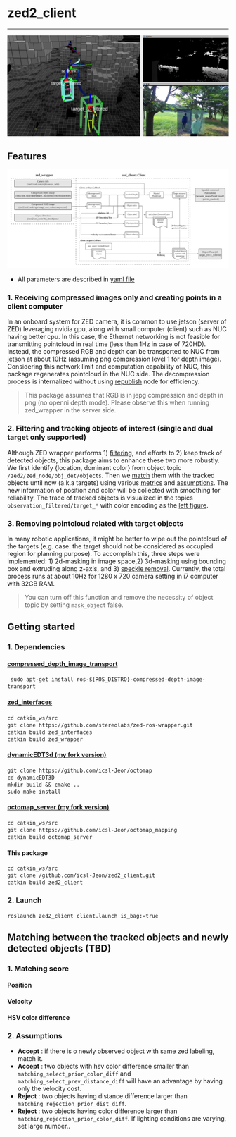 # zed2_client
___

![image](img/zed_client2.png)

## Features 

![diagram](img/diagram.png)

* All parameters are described in [yaml file](param/default.yaml)

### 1. Receiving compressed images only and creating points in a client computer 
In an onboard system for ZED camera, 
it is common to use jetson (server of ZED) leveraging nvidia gpu, along with small computer (client) such as NUC having better cpu.
In this case, the Ethernet networking is not feasible for transmitting pointcloud in real time (less than 1Hz in case of 720HD).   
Instead, the compressed RGB and depth can be transported to NUC from jetson at about 10Hz (assuming png compression level 1 for depth image). 
Considering this network limit and computation capability of NUC, this package regenerates pointcloud in the NUC side. 
The decompression process is internalized without using [republish](https://wiki.ros.org/image_transport#republish) node for efficiency. 
> This package assumes that RGB is in jepg compression and depth in png (no openni depth mode). Please observe this when running zed_wrapper in the server side.  

### 2. Filtering and tracking objects of interest (single and dual target only supported)
Although ZED wrapper performs 1) [filtering](https://www.stereolabs.com/docs/ros/object-detection/), 
and efforts to 2) keep track of detected objects, this package aims to enhance these two more robustly. 
We first identify {location, dominant color} from object topic `/zed2/zed_node/obj_det/objects`. 
Then we [match](#matching-between-the-tracked-objects-and-newly-detected-objects) 
them with the tracked objects until now (a.k.a targets) using various [metrics](#matching-score) and [assumptions](#assumptions).
The new information of position and color will be collected with smoothing for reliability. 
The trace of tracked objects is visualized in the topics `observation_filtered/target_*` with color encoding as the [left figure](#zed2_client).

### 3. Removing pointcloud related with target objects 
In many robotic applications, it might be better to wipe out the pointcloud of the targets 
(e.g. case: the target should not be considered as occupied region for planning purpose). 
To accomplish this, three steps were implemented: 1) 2d-masking in image space,2) 3d-masking 
using bounding box and extruding along z-axis, and 3) [speckle removal](https://pointclouds.org/documentation/tutorials/remove_outliers.html).
Currently, the total process runs at about 10Hz for 1280 x 720 camera setting in i7 computer with 32GB RAM. 
> You can turn off this function and remove the necessity of object topic by setting `mask_object` false. 


## Getting started

### 1. Dependencies
#### [compressed_depth_image_transport](http://wiki.ros.org/compressed_depth_image_transport)
```
 sudo apt-get install ros-${ROS_DISTRO}-compressed-depth-image-transport
```
    
#### [zed_interfaces](https://github.com/stereolabs/zed-ros-wrapper/tree/master/zed_interfaces)
```
cd catkin_ws/src
git clone https://github.com/stereolabs/zed-ros-wrapper.git
catkin build zed_interfaces 
catkin build zed_wrapper
```

#### [dynamicEDT3d (my fork version)](https://github.com/icsl-Jeon/octomap)
```
git clone https://github.com/icsl-Jeon/octomap
cd dynamicEDT3D
mkdir build && cmake .. 
sudo make install
```

#### [octomap_server (my fork version)](https://github.com/icsl-Jeon/octomap_mapping) 
```
cd catkin_ws/src
git clone https://github.com/icsl-Jeon/octomap_mapping
catkin build octomap_server
```
#### This package 
```
cd catkin_ws/src
git clone /github.com/icsl-Jeon/zed2_client.git
catkin build zed2_client
```


### 2. Launch 

```
roslaunch zed2_client client.launch is_bag:=true
```
## Matching between the tracked objects and newly detected objects (TBD)

### 1. Matching score

#### Position 

#### Velocity

#### HSV color difference 


### 2. Assumptions 

* **Accept** : if there is o newly observed object with same zed labeling, match it.
* **Accept** : two objects with hsv color difference smaller than `matching_select_prior_color_diff` and `matching_select_prev_distance_diff`
  will have an advantage by having only the velocity cost.
* **Reject** : two objects having distance difference larger than `matching_rejection_prior_dist_diff`.
* **Reject** : two objects having color difference larger than  `matching_rejection_prior_color_diff`. If lighting conditions are varying, set large number..


